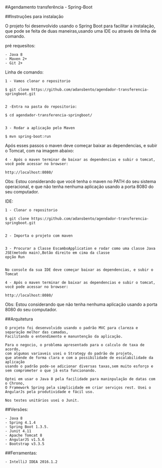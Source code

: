 
#Agendamento transferência - Spring-Boot

##Instruções para instalação

O projeto foi desenvolvido usando o Spring Boot para facilitar a instalação, que pode se feita
de duas maneiras,usando uma IDE ou através de linha de comando.



pré requesitos:

	- Java 8
	- Maven 2+
	- Git 2+
	
Linha de comando:

	1 - Vamos clonar o repositorio

	$ git clone https://github.com/adansbento/agendador-transferencia-springboot.git


	2 -Entra na pasta do repositorio:

	$ cd agendador-transferencia-springboot/

	
	3 - Rodar a aplicação pelo Maven

	$ mvn spring-boot:run


Após esses passos o maven deve começar baixar as dependencias, e subir o Tomcat,
com na imagem abaixo:



  	4 - Após o maven terminar de baixar as dependencias e subir o tomcat, você pode acessar no browser:

	http://localhost:8080/

Obs: Estou considerando que você tenha o maven no PATH do seu sistema operacional,
e que não tenha nenhuma aplicação usando a porta 8080 do seu computador.


IDE:

	1 - Clonar o repositorio

	$ git clone https://github.com/adansbento/agendador-transferencia-springboot.git


	2 - Importa o projeto com maven


	3 - Procurar a Classe EscamboApplication e rodar como uma classe Java JSE(metodo main),Botão direito em cima da classe
	opção Run

	
	No console da sua IDE deve começar baixar as dependencias, e subir o Tomcat
	
	4 - Após o maven terminar de baixar as dependencias e subir o tomcat, você pode acessar no browser:

	http://localhost:8080/

Obs: Estou considerando que não tenha nenhuma aplicação usando a porta 8080 do seu computador.





##Arquitetura
 
	O projeto foi desenvolvido usando o padrão MVC para clareza e separação melhor das camadas,
	Facilitando o entendimento e manuntenção da aplicação.

	Para o negocio, o problema apresentado para o calculo de taxa de acordo,
	com algumas variaveis usei o Strategy do padrão de projeto, 
	que atende de forma clara e com a possibilidade de escalabilidade da aplicação  
	usando o padrão pode-se adicionar diversas taxas,sem muito esforço e sem comprometer o que já esta funcionando.

	Optei em usar o Java 8 pela facilidade para maninpulação de datas com o Chrono,
	O Framework Spring pela simplicidade em criar serviços rest. Usei o AngularJs pela produtividade e fácil uso.

	Nos testes unitários usei o Junit.

##Versões:
 
 	- Java 8
	- Spring 4.1.4
	- Spring Boot 1.3.5.
	- Junit 4.11
	- Apache Tomcat 8
	- AngularJS v1.5.6
	- Bootstrap v3.3.5 

##Ferramentas:

	- IntelliJ IDEA 2016.1.2
